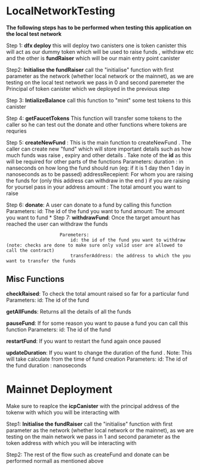 # LocalNetworkTesting 

**The following steps has to be performed when testing this application on the local test network**

Step 1: **dfx deploy** this will deploy two canisters one is token canister this will act as our dummy token which will be used to raise funds , withdraw etc and the other is **fundRaiser** which will be our main entry point canister

Step2: **Initialise the fundRaiser** call the "initialise" function with first parameter as the network (whether local network or the mainnet), as we are testing on the local test network we pass in 0 and second paremeter the Principal of token canister which we deployed in the previous step 

Step 3: **IntializeBalance** call this function to "mint" some test tokens to this canister 

Step 4: **getFaucetTokens** This function will transfer some tokens to the caller so he can test out the donate and other functions where tokens are requries 

Step 5: **createNewFund** : This is the main function to createNewFund . The caller can create new "fund" which will store important details such as how much funds was raise , expiry and other details . Take note of the **id** as this will be required for other parts of the functions 
         Parameters: 
                duration : in nanseconds on how long the fund should run (eg: if it is 1 day then 1 day in nanoseconds as to be passed)
                addressRecepient: For whom you are raising the funds for (only this address can withdraw in the end ) if you are raising for yoursel pass in your address
                amount : The total amount you want to raise

Step 6: **donate**: A user can donate to a fund by calling this function 
                    Parameters:
                        id: The id of the fund you want to fund 
                        amount: The amount you want to fund 
*
Step 7: **withdrawFund**: Once the target amount has reached the user can withdraw the funds 
                        
                        Paremeters:
                            id: the id of the fund you want to withdraw (note: checks are done to make sure only valid user are allowed to call the contract)
                            transferAddress: the address to which the you want to transfer the funds 

## Misc Functions 

**checkRaised**: To check the total amount raised so far for a particular fund 
                Parameters:
                    id: The id of the fund

**getAllFunds**: Returns all the details of all the funds 

**pauseFund**: If for some reason you want to pause a fund you can call this function 
            Parameters: 
                id: The id of the fund 

**restartFund**: If you want to restart the fund again once paused 

**updateDuration**: If you want to change the duration of the fund . Note: This will take calculate from the time of fund creation 
            Parameters:
                id: The id of the fund 
                duration : nanoseconds 


# Mainnet Deployment

Make sure to reaplce the **icpCanister** with the principal address of the tokenw with which you will be interacting with 

Step1: **Initialise the fundRaiser** call the "initialise" function with first parameter as the network (whether local network or the mainnet), as we are testing on the main network we pass in 1 and second parameter as the token address with which you will be interacting with 

Step2: The rest of the flow such as createFund and donate can be performed normall as mentioned above 

